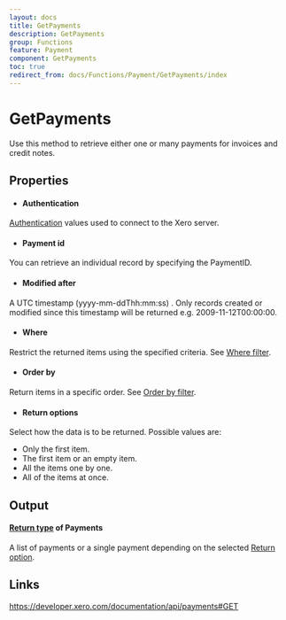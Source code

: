 ```yaml
---
layout: docs
title: GetPayments
description: GetPayments
group: Functions
feature: Payment
component: GetPayments
toc: true
redirect_from: docs/Functions/Payment/GetPayments/index
---
```

GetPayments
============

Use this method to retrieve either one or many payments for invoices and credit notes.

Properties
----------

- #### Authentication
[Authentication](../../../Common/Authentication/Index.md) values used to connect to the Xero server.
- #### Payment id
You can retrieve an individual record by specifying the PaymentID.
- #### Modified after
A UTC timestamp (yyyy-mm-ddThh:mm:ss) . Only records created or modified since this timestamp will be returned e.g. 2009-11-12T00:00:00.
- #### Where
Restrict the returned items using the specified criteria. See [Where filter](../../../Common/Filters/Where/Index.md).
- #### Order by
Return items in a specific order. See [Order by filter](../../../Common/Filters/OrderBy/Index.md).
- #### Return options
Select how the data is to be returned. Possible values are:
  * Only the first item.
  * The first item or an empty item. 
  * All the items one by one.
  * All of the items at once.


Output
-----
#### [Return type](#return-options) of Payments
A list of payments or a single payment depending on the selected [Return option](#return-options).

Links
-----

https://developer.xero.com/documentation/api/payments#GET
